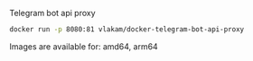 Telegram bot api proxy

```bash
docker run -p 8080:81 vlakam/docker-telegram-bot-api-proxy
```

Images are available for: amd64, arm64